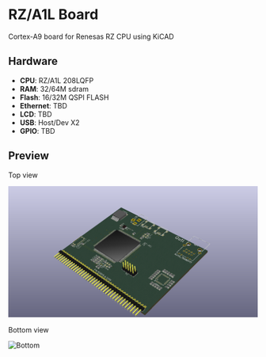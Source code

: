 RZ/A1L Board
============

Cortex-A9 board for Renesas RZ CPU using KiCAD

Hardware
--------

 - **CPU**: RZ/A1L 208LQFP
 - **RAM**: 32/64M sdram
 - **Flash**: 16/32M QSPI FLASH
 - **Ethernet**: TBD
 - **LCD**: TBD
 - **USB**: Host/Dev X2
 - **GPIO**: TBD

Preview
-------

Top view

![Top](doc/BoardRZA1-top.png)

Bottom view

![Bottom](doc/BoardRZA1-bottom.png)
